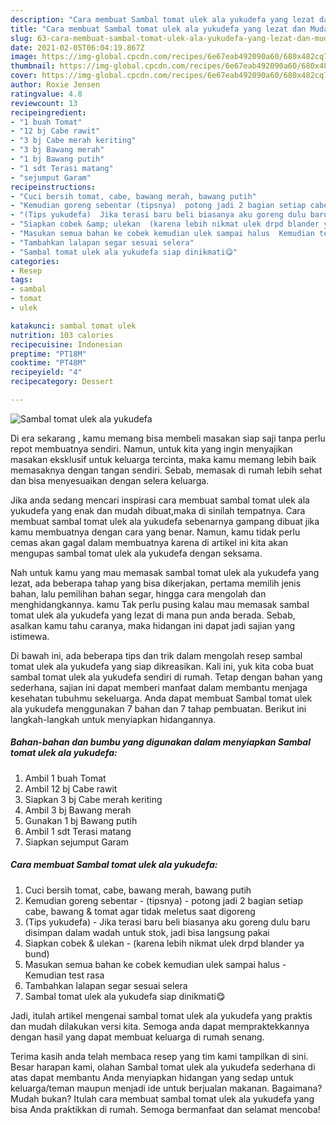 ```yaml
---
description: "Cara membuat Sambal tomat ulek ala yukudefa yang lezat dan Mudah Dibuat"
title: "Cara membuat Sambal tomat ulek ala yukudefa yang lezat dan Mudah Dibuat"
slug: 63-cara-membuat-sambal-tomat-ulek-ala-yukudefa-yang-lezat-dan-mudah-dibuat
date: 2021-02-05T06:04:19.867Z
image: https://img-global.cpcdn.com/recipes/6e67eab492090a60/680x482cq70/sambal-tomat-ulek-ala-yukudefa-foto-resep-utama.jpg
thumbnail: https://img-global.cpcdn.com/recipes/6e67eab492090a60/680x482cq70/sambal-tomat-ulek-ala-yukudefa-foto-resep-utama.jpg
cover: https://img-global.cpcdn.com/recipes/6e67eab492090a60/680x482cq70/sambal-tomat-ulek-ala-yukudefa-foto-resep-utama.jpg
author: Roxie Jensen
ratingvalue: 4.8
reviewcount: 13
recipeingredient:
- "1 buah Tomat"
- "12 bj Cabe rawit"
- "3 bj Cabe merah keriting"
- "3 bj Bawang merah"
- "1 bj Bawang putih"
- "1 sdt Terasi matang"
- "sejumput Garam"
recipeinstructions:
- "Cuci bersih tomat, cabe, bawang merah, bawang putih"
- "Kemudian goreng sebentar (tipsnya)  potong jadi 2 bagian setiap cabe, bawang &amp; tomat agar tidak meletus saat digoreng"
- "(Tips yukudefa)  Jika terasi baru beli biasanya aku goreng dulu baru disimpan dalam wadah untuk stok, jadi bisa langsung pakai"
- "Siapkan cobek &amp; ulekan  (karena lebih nikmat ulek drpd blander ya bund)"
- "Masukan semua bahan ke cobek kemudian ulek sampai halus  Kemudian test rasa"
- "Tambahkan lalapan segar sesuai selera"
- "Sambal tomat ulek ala yukudefa siap dinikmati😋"
categories:
- Resep
tags:
- sambal
- tomat
- ulek

katakunci: sambal tomat ulek 
nutrition: 103 calories
recipecuisine: Indonesian
preptime: "PT18M"
cooktime: "PT48M"
recipeyield: "4"
recipecategory: Dessert

---
```



![Sambal tomat ulek ala yukudefa](https://img-global.cpcdn.com/recipes/6e67eab492090a60/680x482cq70/sambal-tomat-ulek-ala-yukudefa-foto-resep-utama.jpg)

Di era  sekarang , kamu memang bisa membeli masakan siap saji tanpa perlu repot membuatnya sendiri. Namun, untuk kita yang ingin menyajikan masakan eksklusif untuk keluarga tercinta, maka kamu memang lebih baik memasaknya dengan tangan sendiri. Sebab, memasak di rumah lebih sehat dan bisa menyesuaikan dengan selera keluarga.

Jika anda sedang mencari inspirasi cara membuat sambal tomat ulek ala yukudefa yang enak dan mudah dibuat,maka di sinilah tempatnya. Cara membuat sambal tomat ulek ala yukudefa  sebenarnya gampang dibuat jika kamu membuatnya dengan cara yang benar. Namun, kamu tidak perlu cemas akan gagal dalam membuatnya 
karena di artikel ini kita akan mengupas sambal tomat ulek ala yukudefa dengan seksama.  



Nah untuk kamu yang mau memasak sambal tomat ulek ala yukudefa yang lezat, ada beberapa tahap yang bisa dikerjakan, pertama memilih jenis bahan, lalu pemilihan bahan segar, hingga cara mengolah dan menghidangkannya. kamu Tak perlu pusing kalau mau memasak sambal tomat ulek ala yukudefa yang lezat di mana pun anda berada. Sebab, asalkan kamu  tahu caranya, maka hidangan ini dapat jadi sajian yang istimewa.

Di bawah ini, ada beberapa tips dan trik dalam mengolah resep sambal tomat ulek ala yukudefa yang siap dikreasikan. Kali ini, yuk kita coba buat sambal tomat ulek ala yukudefa sendiri di rumah. Tetap dengan bahan yang sederhana, sajian ini dapat memberi manfaat dalam membantu menjaga kesehatan tubuhmu sekeluarga. Anda dapat membuat Sambal tomat ulek ala yukudefa menggunakan 7 bahan dan 7 tahap pembuatan. Berikut ini langkah-langkah untuk menyiapkan hidangannya.

<!--inarticleads1-->

##### Bahan-bahan dan bumbu yang digunakan dalam menyiapkan Sambal tomat ulek ala yukudefa:

1. Ambil 1 buah Tomat
1. Ambil 12 bj Cabe rawit
1. Siapkan 3 bj Cabe merah keriting
1. Ambil 3 bj Bawang merah
1. Gunakan 1 bj Bawang putih
1. Ambil 1 sdt Terasi matang
1. Siapkan sejumput Garam




<!--inarticleads2-->

##### Cara membuat Sambal tomat ulek ala yukudefa:

1. Cuci bersih tomat, cabe, bawang merah, bawang putih
1. Kemudian goreng sebentar - (tipsnya)  - potong jadi 2 bagian setiap cabe, bawang &amp; tomat agar tidak meletus saat digoreng
1. (Tips yukudefa)  - Jika terasi baru beli biasanya aku goreng dulu baru disimpan dalam wadah untuk stok, jadi bisa langsung pakai
1. Siapkan cobek &amp; ulekan  - (karena lebih nikmat ulek drpd blander ya bund)
1. Masukan semua bahan ke cobek kemudian ulek sampai halus  - Kemudian test rasa
1. Tambahkan lalapan segar sesuai selera
1. Sambal tomat ulek ala yukudefa siap dinikmati😋




Jadi, itulah artikel mengenai  sambal tomat ulek ala yukudefa  yang praktis dan mudah dilakukan versi kita. Semoga anda dapat mempraktekkannya dengan hasil yang dapat membuat keluarga di rumah senang. 

Terima kasih anda telah membaca resep yang tim kami tampilkan di sini. Besar harapan kami, olahan  Sambal tomat ulek ala yukudefa sederhana di atas dapat membantu Anda menyiapkan hidangan yang sedap untuk keluarga/teman maupun menjadi ide untuk berjualan makanan. Bagaimana? Mudah bukan? Itulah cara membuat sambal tomat ulek ala yukudefa yang bisa Anda praktikkan di rumah. Semoga bermanfaat dan selamat mencoba!

